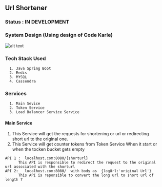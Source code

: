 ## Url Shortener

### Status : IN DEVELOPMENT


### System Design (Using design of Code Karle)
![alt text](https://www.codekarle.com/images/blog-images/tiny_url_non_redis_solution.png)
### Tech Stack Used
```
  1. Java Spring Boot
  2. Redis
  3. MYSQL
  4. Cassendra
```

### Services 

```
  1. Main Sevice
  2. Token Service
  3. Load Balancer Service Service
```

#### Main Service
  1. This Service will get the requests for shortening or url or redirecting short url to the original one.
  2. This Service will get counter tokens from Token Service When it start or when the tocken bucket gets empty
```
API 1 :  localhost.com:8080/{shorturl}
      This API is responsible to redirect the request to the original url associated with the shorturl
API 2:   localhost.com:8080/  with body as  {logUrl:'original Url'}
      This API is reponsible to convert the long url to short url of length 7
```




